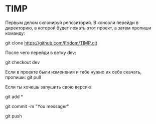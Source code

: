 # TIMP
Первым делом склонируй репозиторий. В консоли перейди в директорию, в которой будет лежать этот проект, а затем пропиши команду:

  git clone https://github.com/Fridom/TIMP.git

После чего перейди в ветку dev:

  git checkout dev

Если в проекте были изменения и тебе нужно их себе скачать, пропиши:
  git pull
  
Если ты хочешь запушить свою версию:

  git add *

  git commit -m "You messager"

  git push
  
